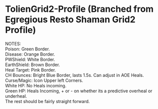 # TolienGrid2-Profile (Branched from Egregious Resto Shaman Grid2 Profile)     
NOTES:  
Poison: Green Border.  
Disease: Orange Border.  
PWShield: White Border.  
EarthShield: Brown Border.  
Heal Target: Pink Border.  
CH Bounces: Bright Blue Border, lasts 1.5s.  Can adjust in AOE Heals.  
Curse/Magic: Icon Upper left Corners.  
White HP: No Heals incoming.  
Green HP: Heals Incoming, + or - on whether its a predictive overheal or underheal.  
The rest should be fairly straight forward.  
